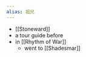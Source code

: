 ```yaml
---
alias: 祖兒
---
```

- [[Stoneward]]
- a tour guide before
- in [[Rhythm of War]]
	- went to [[Shadesmar]]